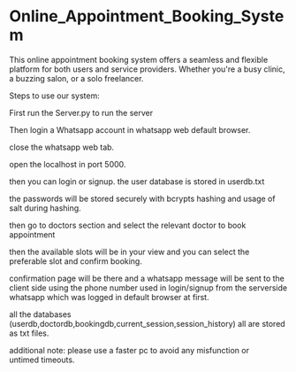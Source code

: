 # Online_Appointment_Booking_System
This online appointment booking system offers a seamless and flexible platform for both users and service providers. Whether you're a busy clinic, a buzzing salon, or a solo freelancer.

Steps to use our system: 

First run the Server.py to run the server

Then login a Whatsapp account in whatsapp web default browser.

close the whatsapp web tab.

open the localhost in port 5000.

then you can login or signup. the user database is stored in userdb.txt

the passwords will be stored securely with bcrypts hashing and usage of salt during hashing.

then go to doctors section and select the relevant doctor to book appointment

then the available slots will be in your view and you can select the preferable slot and confirm booking.

confirmation page will be there and a whatsapp message will be sent to the client side using the phone number used in login/signup from the serverside whatsapp which was logged in default browser at first.

all the databases (userdb,doctordb,bookingdb,current_session,session_history) all are stored as txt files.

additional note: please use a faster pc to avoid any misfunction or untimed timeouts.
